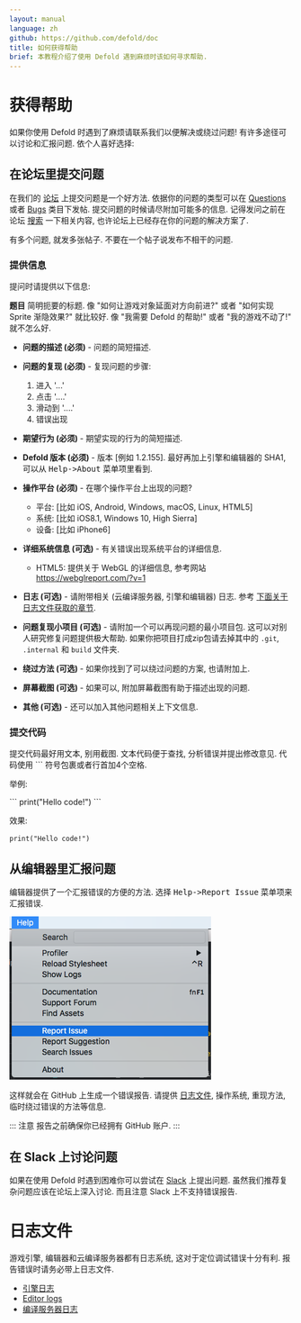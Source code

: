 ```yaml
---
layout: manual
language: zh
github: https://github.com/defold/doc
title: 如何获得帮助
brief: 本教程介绍了使用 Defold 遇到麻烦时该如何寻求帮助.
---
```


# 获得帮助

如果你使用 Defold 时遇到了麻烦请联系我们以便解决或绕过问题! 有许多途径可以讨论和汇报问题. 依个人喜好选择:

## 在论坛里提交问题

在我们的 [论坛](https://forum.defold.com) 上提交问题是一个好方法. 依据你的问题的类型可以在 [Questions](https://forum.defold.com/c/questions) 或者 [Bugs](https://forum.defold.com/c/bugs) 类目下发帖. 提交问题的时候请尽附加可能多的信息. 记得发问之前在论坛 [搜索](https://forum.defold.com/search) 一下相关内容, 也许论坛上已经存在你的问题的解决方案了.

有多个问题, 就发多张帖子. 不要在一个帖子说发布不相干的问题.

### 提供信息
提问时请提供以下信息:

**题目**
简明扼要的标题. 像 "如何让游戏对象延面对方向前进?" 或者 "如何实现 Sprite 渐隐效果?" 就比较好. 像 "我需要 Defold 的帮助!" 或者 "我的游戏不动了!" 就不怎么好.

* **问题的描述 (必须)** - 问题的简短描述.

* **问题的复现 (必须)** - 复现问题的步骤:
  1. 进入 '...'
  2. 点击 '....'
  3. 滑动到 '....'
  4. 错误出现

* **期望行为 (必须)** - 期望实现的行为的简短描述.

* **Defold 版本 (必须)** - 版本 [例如 1.2.155]. 最好再加上引擎和编辑器的 SHA1, 可以从 <kbd>Help->About</kbd> 菜单项里看到.

* **操作平台 (必须)** - 在哪个操作平台上出现的问题?
  - 平台: [比如 iOS, Android, Windows, macOS, Linux, HTML5]
  - 系统: [比如 iOS8.1, Windows 10, High Sierra]
  - 设备: [比如 iPhone6]

* **详细系统信息 (可选)** - 有关错误出现系统平台的详细信息.
  - HTML5: 提供关于 WebGL 的详细信息, 参考网站 https://webglreport.com/?v=1

* **日志 (可选)** - 请附带相关 (云编译服务器, 引擎和编辑器) 日志. 参考 [下面关于日志文件获取的章节](#log-files).

* **问题复现小项目 (可选)** - 请附加一个可以再现问题的最小项目包. 这可以对别人研究修复问题提供极大帮助. 如果你把项目打成zip包请去掉其中的 `.git`, `.internal` 和 `build` 文件夹.

* **绕过方法 (可选)** - 如果你找到了可以绕过问题的方案, 也请附加上.

* **屏幕截图 (可选)** - 如果可以, 附加屏幕截图有助于描述出现的问题.

* **其他 (可选)** - 还可以加入其他问题相关上下文信息.


### 提交代码
提交代码最好用文本, 别用截图. 文本代码便于查找, 分析错误并提出修改意见. 代码使用 \`\`\` 符号包裹或者行首加4个空格.

举例:

\`\`\`
print("Hello code!")
\`\`\`

效果:

```
print("Hello code!")
```


## 从编辑器里汇报问题

编辑器提供了一个汇报错误的方便的方法. 选择 <kbd>Help->Report Issue</kbd> 菜单项来汇报错误.

![](/manuals/images/getting_help/report_issue.png)

这样就会在 GitHub 上生成一个错误报告. 请提供 [日志文件](#log-files), 操作系统, 重现方法, 临时绕过错误的方法等信息.

::: 注意
报告之前确保你已经拥有 GitHub 账户.
:::


## 在 Slack 上讨论问题

如果在使用 Defold 时遇到困难你可以尝试在 [Slack](https://www.defold.com/slack/) 上提出问题. 虽然我们推荐复杂问题应该在论坛上深入讨论. 而且注意 Slack 上不支持错误报告.


# 日志文件

游戏引擎, 编辑器和云编译服务器都有日志系统, 这对于定位调试错误十分有利. 报告错误时请务必带上日志文件.

* [引擎日志](/zh/manuals/debugging-game-and-system-logs)
* [Editor logs](/zh/manuals/editor#editor-logs)
* [编译服务器日志](/zh/manuals/extensions#build-server-logs)
